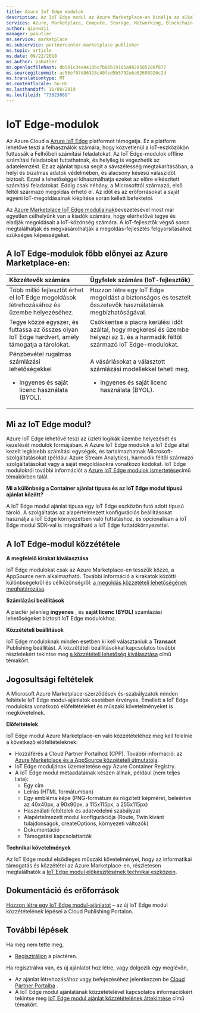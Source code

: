 ```yaml
---
title: Azure IoT Edge modulok
description: Az IoT Edge modul az Azure Marketplace-en kínálja az alkalmazások és szolgáltatások közzétevőit.
services: Azure, Marketplace, Compute, Storage, Networking, Blockchain, IoT Edge module offer
author: qianw211
manager: pabutler
ms.service: marketplace
ms.subservice: partnercenter-marketplace-publisher
ms.topic: article
ms.date: 09/22/2018
ms.author: pabutler
ms.openlocfilehash: db501c34a4418bc7b08b19105a9b28585288f877
ms.sourcegitcommit: ac56ef07d86328c40fed5b5792a6a02698926c2d
ms.translationtype: MT
ms.contentlocale: hu-HU
ms.lasthandoff: 11/08/2019
ms.locfileid: "73823069"
---
```

# <a name="iot-edge-modules"></a>IoT Edge-modulok

Az Azure Cloud a [Azure IoT Edge](https://azure.microsoft.com/services/iot-edge/) platformot támogatja.  Ez a platform lehetővé teszi a felhasználók számára, hogy közvetlenül a IoT-eszközökön futtassák a Felhőbeli számítási feladatokat.  Az IoT Edge-modulok offline számítási feladatokat futtathatnak, és helyileg is végezhetik az adatelemzést. Ez az ajánlat típusa segít a sávszélesség megtakarításában, a helyi és bizalmas adatok védelmében, és alacsony késésű válaszidőt biztosít.  Ezzel a lehetőséggel kihasználhatja ezeket az előre elkészített számítási feladatokat. Eddig csak néhány, a Microsofttól származó, első féltől származó megoldás érhető el.  Az időt és az erőforrásokat a saját egyéni IoT-megoldásainak kiépítése során kellett befektetni.

Az [Azure Marketplace IoT Edge moduljainak](https://azuremarketplace.microsoft.com/marketplace/apps/category/internet-of-things?page=1)bevezetésével most már egyetlen célhelyünk van a kiadók számára, hogy elérhetővé tegye és eladják megoldásait a IoT-közönség számára. A IoT-fejlesztők végső soron megtalálhatják és megvásárolhatják a megoldás-fejlesztés felgyorsításához szükséges képességeket.  

## <a name="key-benefits-of-iot-edge-modules-in-azure-marketplace"></a>A IoT Edge-modulok főbb előnyei az Azure Marketplace-en:

| **Közzétevők számára**    | **Ügyfelek számára (IoT-fejlesztők)**  |
| :------------------- | :-------------------|
| Több millió fejlesztőt érhet el IoT Edge megoldások létrehozásához és üzembe helyezéséhez.  | Hozzon létre egy IoT Edge megoldást a biztonságos és tesztelt összetevők használatának megbízhatóságával. |
| Tegye közzé egyszer, és futtassa az összes olyan IoT Edge hardvert, amely támogatja a tárolókat. | Csökkentse a piacra kerülési időt azáltal, hogy megkeresi és üzembe helyezi az 1. és a harmadik féltől származó IoT Edge-modulokat. |
| Pénzbevétel rugalmas számlázási lehetőségekkel <ul> <li> Ingyenes és saját licenc használata (BYOL). </li> </ul> | A vásárlásokat a választott számlázási modellekkel teheti meg. <ul> <li> Ingyenes és saját licenc használata (BYOL). </li> </ul> |

## <a name="what-is-an-iot-edge-module"></a>Mi az IoT Edge modul?

Azure IoT Edge lehetővé teszi az üzleti logikák üzembe helyezését és kezelését modulok formájában. A Azure IoT Edge modulok a IoT Edge által kezelt legkisebb számítási egységek, és tartalmazhatnak Microsoft-szolgáltatásokat (például Azure Stream Analytics), harmadik féltől származó szolgáltatásokat vagy a saját megoldásokra vonatkozó kódokat. IoT Edge modulokról további információt a [Azure IoT Edge modulok ismertetése](https://docs.microsoft.com/azure/iot-edge/iot-edge-modules)című témakörben talál.

**Mi a különbség a Container ajánlat típusa és az IoT Edge modul típusú ajánlat között?**

A IoT Edge modul ajánlat típusa egy IoT Edge eszközön futó adott típusú tároló. A szolgáltatás az alapértelmezett konfigurációs beállításokat használja a IoT Edge környezetben való futtatáshoz, és opcionálisan a IoT Edge modul SDK-val is integrálható a IoT Edge futtatókörnyezettel.

## <a name="publishing-your-iot-edge-module"></a>A IoT Edge-modul közzététele

**A megfelelő kirakat kiválasztása**

IoT Edge modulokat csak az Azure Marketplace-en tesszük közzé, a AppSource nem alkalmazható.  További információ a kirakatok közötti különbségekről és célközönségről: [a megoldás közzétételi lehetőségének meghatározása](https://docs.microsoft.com/azure/marketplace/determine-your-listing-type).
 
**Számlázási beállítások**

A piactér jelenleg **ingyenes** , és **saját licenc (BYOL)** számlázási lehetőségeket biztosít IoT Edge modulokhoz.
 
**Közzétételi beállítások**

IoT Edge moduloknak minden esetben ki kell választaniuk a **Transact** Publishing beállítást.  A közzétételi beállításokkal kapcsolatos további részletekért tekintse meg [a közzétételi lehetőség kiválasztása](https://docs.microsoft.com/azure/marketplace/determine-your-listing-type) című témakört.  

## <a name="eligibility-criteria"></a>Jogosultsági feltételek

A Microsoft Azure Marketplace-szerződések és-szabályzatok minden feltétele IoT Edge modul-ajánlatok esetében érvényes.  Emellett a IoT Edge modulokra vonatkozó előfeltételeket és műszaki követelményeket is megkövetelnek.  

**Előfeltételek**

IoT Edge modul Azure Marketplace-en való közzétételéhez meg kell felelnie a következő előfeltételeknek:

- Hozzáférés a Cloud Partner Portalhoz (CPP). További információ: az [Azure Marketplace és a AppSource közzétételi útmutatója](https://docs.microsoft.com/azure/marketplace/marketplace-publishers-guide).
- IoT Edge moduljának üzemeltetése egy Azure Container Registry. 
- A IoT Edge modul metaadatainak készen állnak, például (nem teljes lista): 
    - Egy cím
    - Leírás (HTML formátumban)
    - Egy embléma képe (PNG-formátum és rögzített képméret, beleértve az 40x40px, a 90x90px, a 115x115px, a 255x115px)
    - Használati feltételek és adatvédelmi szabályzat
    - Alapértelmezett modul konfigurációja (Route, Twin kívánt tulajdonságok, createOptions, környezeti változók)
    - Dokumentáció
    - Támogatási kapcsolattartók

**Technikai követelmények**

Az IoT Edge modul elsődleges műszaki követelményei, hogy az informatikai támogatás és közzététel az Azure Marketplace-en, részletesen megtalálhatók a [IoT Edge modul előkészítésének technikai eszközein](https://docs.microsoft.com/azure/marketplace/cloud-partner-portal/iot-edge-module/cpp-create-technical-assets).  

## <a name="documentation-and-resources"></a>Dokumentáció és erőforrások

[Hozzon létre egy IoT Edge modul-ajánlatot](https://docs.microsoft.com/azure/marketplace/cloud-partner-portal/iot-edge-module/cpp-create-offer) – az új IoT Edge modul közzétételének lépései a Cloud Publishing Portalon.

## <a name="next-steps"></a>További lépések

Ha még nem tette meg,

- [Regisztráljon](https://azuremarketplace.microsoft.com/sell) a piactéren.

Ha regisztrálva van, és új ajánlatot hoz létre, vagy dolgozik egy meglévőn,

- Az ajánlat létrehozásához vagy befejezéséhez jelentkezzen be [Cloud Partner Portalba](https://cloudpartner.azure.com/) .
- A IoT Edge modul ajánlatának közzétételével kapcsolatos információkért tekintse meg [IoT Edge modul ajánlat közzétételének áttekintése](https://docs.microsoft.com/azure/marketplace/cloud-partner-portal/iot-edge-module/cpp-offer-process-parts) című témakört.
